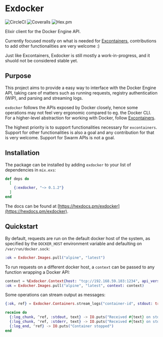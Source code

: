 # Exdocker

![CircleCI](https://img.shields.io/circleci/build/github/dallagi/exdocker)
![Coveralls](https://img.shields.io/coveralls/github/dallagi/exdocker)
![Hex.pm](https://img.shields.io/hexpm/v/exdocker)

Elixir client for the Docker Engine API.

Currently focused mostly on what is needed for [Excontainers](https://github.com/dallagi/excontainers), contributions to add other functionalities are very welcome :)

Just like Excontainers, Exdocker is still mostly a work-in-progress, and it shuold not be considered stable yet.

## Purpose

This project aims to provide a easy way to interface with the Docker Engine API, taking care of matters such as running requests, registry authentication (WIP), and parsing and streaming logs.

`exdocker` follows the APIs exposed by Docker closely, hence some operations may not feel very ergonomic compared to eg. the Docker CLI.
For a higher-level abstraction for working with Docker, follow [Excontainers](https://github.com/dallagi/excontainers).

The highest priority is to support functionalities necessary for `excontainers`.
Support for other functionalities is also a goal and any contribution for that is very welcome.
Support for Swarm APIs is not a goal.

## Installation

The package can be installed
by adding `exdocker` to your list of dependencies in `mix.exs`:

```elixir
def deps do
  [
    {:exdocker, "~> 0.1.2"}
  ]
end
```

The docs can be found at [https://hexdocs.pm/exdocker](https://hexdocs.pm/exdocker).

## Quickstart

By default, requests are run on the default docker host of the system, as specified by the `DOCKER_HOST` environment variable and defaulting on `/var/run/docker.sock`:

```elixir
:ok = Exdocker.Images.pull("alpine", "latest")
```

To run requests on a different docker host, a `context` can be passed to any function wrapping a Docker API:

```elixir
context = %Exdocker.Context{host: "tcp://192.168.59.103:1234", api_version: "v1.41"}
:ok = Exdocker.Images.pull("alpine", "latest", context: context)
```

Some operations can stream output as messages:

```elixir
{:ok, ref} = Exdocker.Containers.stream_logs("container-id", stdout: true, stderr: true, stream_to: self())

receive do
  {:log_chunk, ^ref, :stdout, text} -> IO.puts("Received #{text} on stdout")
  {:log_chunk, ^ref, :stderr, text} -> IO.puts("Received #{text} on stderr")
  {:log_end, ^ref} -> IO.puts("Container stopped")
end
```
